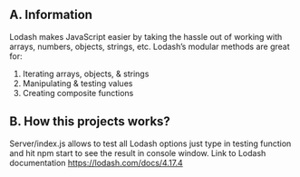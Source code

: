 ## A. Information

Lodash makes JavaScript easier by taking the hassle out of working with arrays, numbers, objects, strings, etc.
Lodash’s modular methods are great for:

1) Iterating arrays, objects, & strings
2) Manipulating & testing values
3) Creating composite functions

## B. How this projects works?

Server/index.js allows to test all Lodash options just type in testing function and hit npm start to see the result in console window.
Link to Lodash documentation https://lodash.com/docs/4.17.4
